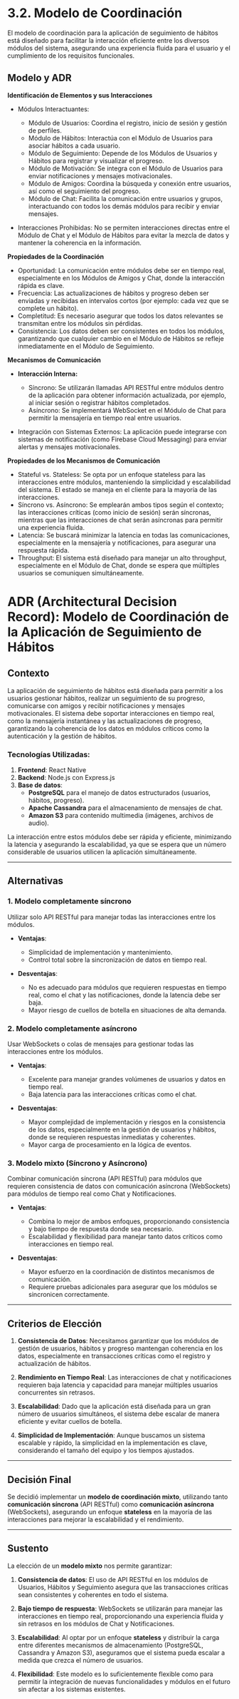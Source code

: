 # 3.2. Modelo de Coordinación

El modelo de coordinación para la aplicación de seguimiento de hábitos está diseñado para facilitar la interacción eficiente entre los diversos módulos del sistema, asegurando una experiencia fluida para el usuario y el cumplimiento de los requisitos funcionales.

## Modelo y ADR
**Identificación de Elementos y sus Interacciones**

- Módulos Interactuantes:

  - Módulo de Usuarios: Coordina el registro, inicio de sesión y gestión de perfiles.
  - Módulo de Hábitos: Interactúa con el Módulo de Usuarios para asociar hábitos a cada usuario.
  - Módulo de Seguimiento: Depende de los Módulos de Usuarios y Hábitos para registrar y visualizar el progreso.
  - Módulo de Motivación: Se integra con el Módulo de Usuarios para enviar notificaciones y mensajes motivacionales.
  - Módulo de Amigos: Coordina la búsqueda y conexión entre usuarios, así como el seguimiento del progreso.
  - Módulo de Chat: Facilita la comunicación entre usuarios y grupos, interactuando con todos los demás módulos para recibir y enviar mensajes.
- Interacciones Prohibidas: No se permiten interacciones directas entre el Módulo de Chat y el Módulo de Hábitos para evitar la mezcla de datos y mantener la coherencia en la información.

**Propiedades de la Coordinación**
  - Oportunidad: La comunicación entre módulos debe ser en tiempo real, especialmente en los Módulos de Amigos y Chat, donde la interacción rápida es clave.
  - Frecuencia: Las actualizaciones de hábitos y progreso deben ser enviadas y recibidas en intervalos cortos (por ejemplo: cada vez que se complete un hábito).
  - Completitud: Es necesario asegurar que todos los datos relevantes se transmitan entre los módulos sin pérdidas.
  - Consistencia: Los datos deben ser consistentes en todos los módulos, garantizando que cualquier cambio en el Módulo de Hábitos se refleje inmediatamente en el Módulo de Seguimiento.
    
**Mecanismos de Comunicación**

- **Interacción Interna:**

  - Síncrono: Se utilizarán llamadas API RESTful entre módulos dentro de la aplicación para obtener información actualizada, por ejemplo, al iniciar sesión o registrar hábitos completados.
  - Asíncrono: Se implementará WebSocket en el Módulo de Chat para permitir la mensajería en tiempo real entre usuarios.

- Integración con Sistemas Externos: La aplicación puede integrarse con sistemas de notificación (como Firebase Cloud Messaging) para enviar alertas y mensajes motivacionales.

**Propiedades de los Mecanismos de Comunicación**
  - Stateful vs. Stateless: Se opta por un enfoque stateless para las interacciones entre módulos, manteniendo la simplicidad y escalabilidad del sistema. El estado se maneja en el cliente para la mayoría de las interacciones.
  - Síncrono vs. Asíncrono: Se emplearán ambos tipos según el contexto; las interacciones críticas (como inicio de sesión) serán síncronas, mientras que las interacciones de chat serán asíncronas para permitir una experiencia fluida.
  - Latencia: Se buscará minimizar la latencia en todas las comunicaciones, especialmente en la mensajería y notificaciones, para asegurar una respuesta rápida.
  - Throughput: El sistema está diseñado para manejar un alto throughput, especialmente en el Módulo de Chat, donde se espera que múltiples usuarios se comuniquen simultáneamente.




# ADR (Architectural Decision Record): Modelo de Coordinación de la Aplicación de Seguimiento de Hábitos


## Contexto

La aplicación de seguimiento de hábitos está diseñada para permitir a los usuarios gestionar hábitos, realizar un seguimiento de su progreso, comunicarse con amigos y recibir notificaciones y mensajes motivacionales. El sistema debe soportar interacciones en tiempo real, como la mensajería instantánea y las actualizaciones de progreso, garantizando la coherencia de los datos en módulos críticos como la autenticación y la gestión de hábitos.

### Tecnologías Utilizadas:

1. **Frontend**: React Native
2. **Backend**: Node.js con Express.js
3. **Base de datos**: 
   - **PostgreSQL** para el manejo de datos estructurados (usuarios, hábitos, progreso).
   - **Apache Cassandra** para el almacenamiento de mensajes de chat.
   - **Amazon S3** para contenido multimedia (imágenes, archivos de audio).

La interacción entre estos módulos debe ser rápida y eficiente, minimizando la latencia y asegurando la escalabilidad, ya que se espera que un número considerable de usuarios utilicen la aplicación simultáneamente.

---

## Alternativas

### 1. Modelo completamente síncrono
Utilizar solo API RESTful para manejar todas las interacciones entre los módulos.

- **Ventajas**:  
  - Simplicidad de implementación y mantenimiento.
  - Control total sobre la sincronización de datos en tiempo real.

- **Desventajas**:  
  - No es adecuado para módulos que requieren respuestas en tiempo real, como el chat y las notificaciones, donde la latencia debe ser baja.
  - Mayor riesgo de cuellos de botella en situaciones de alta demanda.

### 2. Modelo completamente asíncrono  
Usar WebSockets o colas de mensajes para gestionar todas las interacciones entre los módulos.

- **Ventajas**:  
  - Excelente para manejar grandes volúmenes de usuarios y datos en tiempo real.
  - Baja latencia para las interacciones críticas como el chat.

- **Desventajas**:  
  - Mayor complejidad de implementación y riesgos en la consistencia de los datos, especialmente en la gestión de usuarios y hábitos, donde se requieren respuestas inmediatas y coherentes.
  - Mayor carga de procesamiento en la lógica de eventos.

### 3. Modelo mixto (Síncrono y Asíncrono)  
Combinar comunicación síncrona (API RESTful) para módulos que requieren consistencia de datos con comunicación asíncrona (WebSockets) para módulos de tiempo real como Chat y Notificaciones.

- **Ventajas**:  
  - Combina lo mejor de ambos enfoques, proporcionando consistencia y bajo tiempo de respuesta donde sea necesario.
  - Escalabilidad y flexibilidad para manejar tanto datos críticos como interacciones en tiempo real.

- **Desventajas**:  
  - Mayor esfuerzo en la coordinación de distintos mecanismos de comunicación.
  - Requiere pruebas adicionales para asegurar que los módulos se sincronicen correctamente.

---

## Criterios de Elección

1. **Consistencia de Datos**: Necesitamos garantizar que los módulos de gestión de usuarios, hábitos y progreso mantengan coherencia en los datos, especialmente en transacciones críticas como el registro y actualización de hábitos.

2. **Rendimiento en Tiempo Real**: Las interacciones de chat y notificaciones requieren baja latencia y capacidad para manejar múltiples usuarios concurrentes sin retrasos.

3. **Escalabilidad**: Dado que la aplicación está diseñada para un gran número de usuarios simultáneos, el sistema debe escalar de manera eficiente y evitar cuellos de botella.

4. **Simplicidad de Implementación**: Aunque buscamos un sistema escalable y rápido, la simplicidad en la implementación es clave, considerando el tamaño del equipo y los tiempos ajustados.

---

## Decisión Final

Se decidió implementar un **modelo de coordinación mixto**, utilizando tanto **comunicación síncrona** (API RESTful) como **comunicación asíncrona** (WebSockets), asegurando un enfoque **stateless** en la mayoría de las interacciones para mejorar la escalabilidad y el rendimiento.

---

## Sustento

La elección de un **modelo mixto** nos permite garantizar:

1. **Consistencia de datos**: El uso de API RESTful en los módulos de Usuarios, Hábitos y Seguimiento asegura que las transacciones críticas sean consistentes y coherentes en todo el sistema.

2. **Bajo tiempo de respuesta**: WebSockets se utilizarán para manejar las interacciones en tiempo real, proporcionando una experiencia fluida y sin retrasos en los módulos de Chat y Notificaciones.

3. **Escalabilidad**: Al optar por un enfoque **stateless** y distribuir la carga entre diferentes mecanismos de almacenamiento (PostgreSQL, Cassandra y Amazon S3), aseguramos que el sistema pueda escalar a medida que crezca el número de usuarios.

4. **Flexibilidad**: Este modelo es lo suficientemente flexible como para permitir la integración de nuevas funcionalidades y módulos en el futuro sin afectar a los sistemas existentes.


